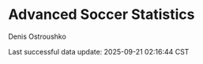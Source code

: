 # Advanced Soccer Statistics
Denis Ostroushko

<!-- gfm -->

Last successful data update: 2025-09-21 02:16:44 CST
